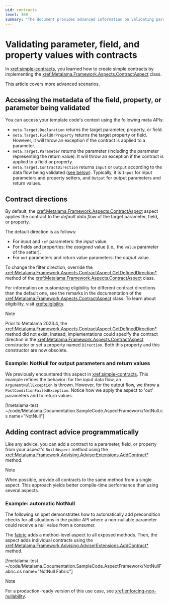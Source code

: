 ```yaml
---
uid: contracts
level: 300
summary: "The document provides advanced information on validating parameter, field, and property values with contracts in Metalama Framework. It covers accessing metadata, contract directions, and adding contract advice programmatically."
---
```


# Validating parameter, field, and property values with contracts

In <xref:simple-contracts>, you learned how to create simple contracts by implementing the <xref:Metalama.Framework.Aspects.ContractAspect> class.

This article covers more advanced scenarios.

## Accessing the metadata of the field, property, or parameter being validated

You can access your template code's context using the following meta APIs:

- `meta.Target.Declaration` returns the target parameter, property, or field.
- `meta.Target.FieldOrProperty` returns the target property or field. However, it will throw an exception if the contract is applied to a parameter.
- `meta.Target.Parameter` returns the parameter (including the parameter representing the return value). It will throw an exception if the contract is applied to a field or property.
- `meta.Target.ContractDirection` returns `Input` or `Output` according to the data flow being validated ([see below](#contract-directions)). Typically, it is `Input` for input parameters and property setters, and `Output` for output parameters and return values.

## Contract directions

By default, the <xref:Metalama.Framework.Aspects.ContractAspect> aspect applies the contract to the _default data flow_ of the target parameter, field, or property.

The default direction is as follows:

- For input and `ref` parameters: the _input_ value.
- For fields and properties: the _assigned_ value (i.e., the `value` parameter of the setter).
- For `out` parameters and return value parameters: the _output_ value.

To change the filter direction, override the <xref:Metalama.Framework.Aspects.ContractAspect.GetDefinedDirection*> method of the <xref:Metalama.Framework.Aspects.ContractAspect> class.

For information on customizing eligibility for different contract directions than the default one, see the remarks in the documentation of the <xref:Metalama.Framework.Aspects.ContractAspect> class. To learn about eligibility, visit <xref:eligibility>.

> [!NOTE]
> Prior to Metalama 2023.4, the <xref:Metalama.Framework.Aspects.ContractAspect.GetDefinedDirection*> method did not exist, Instead, implementations could specify the contract direction in the <xref:Metalama.Framework.Aspects.ContractAspect>  constructor or set a property named `Direction`. Both this property and this constructor are now obsolete.

### Example: NotNull for output parameters and return values

We previously encountered this aspect in <xref:simple-contracts>. This example refines the behavior: for the _input_ data flow, an `ArgumentNullException` is thrown. However, for the output flow, we throw a `PostConditionFailedException`. Notice how we apply the aspect to 'out' parameters and to return values.

[!metalama-test  ~/code/Metalama.Documentation.SampleCode.AspectFramework/NotNull.cs name="NotNull"]

## Adding contract advice programmatically

Like any advice, you can add a contract to a parameter, field, or property from your aspect's `BuildAspect` method using the <xref:Metalama.Framework.Advising.AdviserExtensions.AddContract*> method.

> [!NOTE]
> When possible, provide all contracts to the same method from a single aspect. This approach yields better compile-time performance than using several aspects.

### Example: automatic NotNull

The following snippet demonstrates how to automatically add precondition checks for all situations in the public API where a non-nullable parameter could receive a null value from a consumer.

The [fabric](xref:fabrics) adds a method-level aspect to all exposed methods. Then, the aspect adds individual contracts using the <xref:Metalama.Framework.Advising.AdviserExtensions.AddContract*> method.

[!metalama-test ~/code/Metalama.Documentation.SampleCode.AspectFramework/NotNullFabric.cs name="NotNull Fabric"]


> [!NOTE]
> For a production-ready version of this use case, see <xref:enforcing-non-nullability>.
